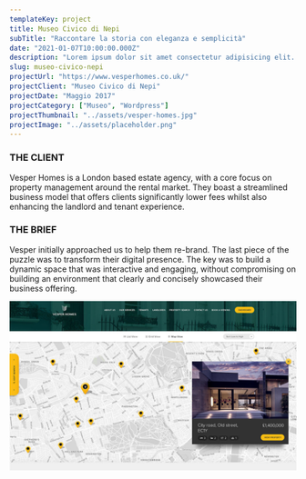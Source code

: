 ```yaml
---
templateKey: project
title: Museo Civico di Nepi
subTitle: "Raccontare la storia con eleganza e semplicità"
date: "2021-01-07T10:00:00.000Z"
description: "Lorem ipsum dolor sit amet consectetur adipisicing elit. Recusandae porro magnam minima dignissimos quidem quam."
slug: museo-civico-nepi
projectUrl: "https://www.vesperhomes.co.uk/"
projectClient: "Museo Civico di Nepi"
projectDate: "Maggio 2017"
projectCategory: ["Museo", "Wordpress"]
projectThumbnail: "../assets/vesper-homes.jpg"
projectImage: "../assets/placeholder.png"
---
```

### THE CLIENT

Vesper Homes is a London based estate agency, with a core focus on property management around the rental market. They boast a streamlined business model that offers clients significantly lower fees whilst also enhancing the landlord and tenant experience.

### THE BRIEF

Vesper initially approached us to help them re-brand. The last piece of the puzzle was to transform their digital presence. The key was to build a dynamic space that was interactive and engaging, without compromising on building an environment that clearly and concisely showcased their business offering.

![Image of Yaktocat](../assets/vesper-homes.jpg)